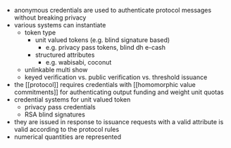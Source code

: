 - anonymous credentials are used to authenticate protocol messages without breaking privacy
- various systems can instantiate
	- token type
		- unit valued tokens (e.g. blind signature based)
			- e.g. privacy pass tokens, blind dh e-cash
		- structured attributes
			- e.g. wabisabi, coconut
	- unlinkable multi show
	- keyed verification vs. public verification vs. threshold issuance
- the [[protocol]] requires credentials with [[homomorphic value commitments]] for authenticating output funding and weight unit quotas
- credential systems for unit valued token
	- privacy pass credentials
	- RSA blind signatures
- they are issued in response to issuance requests with a valid attribute is valid according to the protocol rules
- numerical quantities  are represented